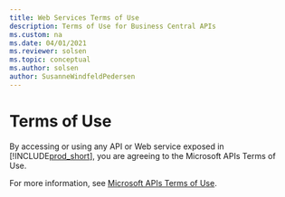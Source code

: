```yaml
---
title: Web Services Terms of Use
description: Terms of Use for Business Central APIs
ms.custom: na
ms.date: 04/01/2021
ms.reviewer: solsen
ms.topic: conceptual
ms.author: solsen
author: SusanneWindfeldPedersen
---
```


# Terms of Use

By accessing or using any API or Web service exposed in [!INCLUDE[prod_short](../developer/includes/prod_short.md)], you are agreeing to the Microsoft APIs Terms of Use. 

For more information, see [Microsoft APIs Terms of Use](/legal/microsoft-apis/terms-of-use).

